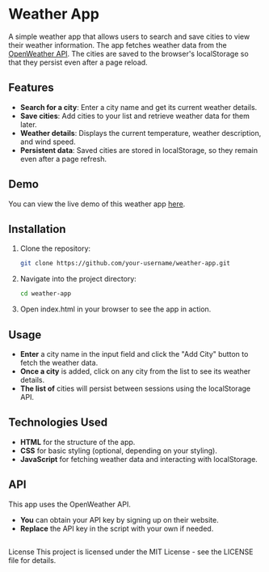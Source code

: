 # Weather App
A simple weather app that allows users to search and save cities to view their weather information. The app fetches weather data from the [OpenWeather API](https://openweathermap.org/). The cities are saved to the browser's localStorage so that they persist even after a page reload.

## Features

- **Search for a city**: Enter a city name and get its current weather details.
- **Save cities**: Add cities to your list and retrieve weather data for them later.
- **Weather details**: Displays the current temperature, weather description, and wind speed.
- **Persistent data**: Saved cities are stored in localStorage, so they remain even after a page refresh.

## Demo

You can view the live demo of this weather app [here](https://amaanp32.github.io/WeatherSearch/).

## Installation

1. Clone the repository:
   ```bash
   git clone https://github.com/your-username/weather-app.git
   ```
2. Navigate into the project directory:
   ```bash
   cd weather-app
   ```
3. Open index.html in your browser to see the app in action.


## Usage
- **Enter** a city name in the input field and click the "Add City" button to fetch the weather data.
- **Once a city** is added, click on any city from the list to see its weather details.
- **The list of** cities will persist between sessions using the localStorage API.

  
## Technologies Used
- **HTML** for the structure of the app.
- **CSS** for basic styling (optional, depending on your styling).
- **JavaScript** for fetching weather data and interacting with localStorage.


## API
This app uses the OpenWeather API.
- **You** can obtain your API key by signing up on their website.
- **Replace** the API key in the script with your own if needed.
##
License
This project is licensed under the MIT License - see the LICENSE file for details.

